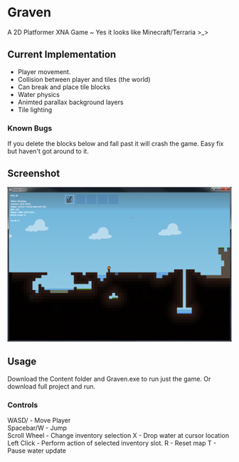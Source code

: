 Graven
==========

A 2D Platformer XNA Game ~ Yes it looks like Minecraft/Terraria >_>

Current Implementation
----------------------

* Player movement.
* Collision between player and tiles (the world)
* Can break and place tile blocks
* Water physics
* Animted parallax background layers
* Tile lighting

### Known Bugs
If you delete the blocks below and fall past it will crash the game. Easy fix but haven't got around to it.

Screenshot
----------
![Early build, water and lighting tiles](/screenshots/GravenUpdate.png "Early Build")


Usage
-----

Download the Content folder and Graven.exe to run just the game. Or download full project and run.


### Controls

WASD/  	-		Move Player  
Spacebar/W 			-		Jump  
Scroll Wheel    - Change inventory selection
X   -  Drop water at cursor location
Left Click   -  Perform action of selected inventory slot.
R   -    Reset map
T   -    Pause water update
